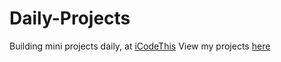 # Daily-Projects
Building mini projects daily, at [iCodeThis](https://icodethis.com)
View my projects [here](https://icodethis.com/Muhammad)
